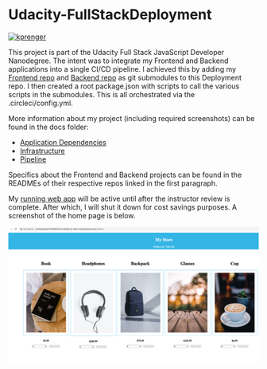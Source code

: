 # Udacity-FullStackDeployment

[![kprenger](https://circleci.com/gh/kprenger/Udacity-FullStackDeployment.svg?style=shield)](https://app.circleci.com/pipelines/github/kprenger/Udacity-FullStackDeployment)

This project is part of the Udacity Full Stack JavaScript Developer Nanodegree. The intent was to integrate my Frontend and Backend applications into a single CI/CD pipeline. I achieved this by adding my [Frontend repo](https://github.com/kprenger/Udacity-MyStore) and [Backend repo](https://github.com/kprenger/Udacity-StorefrontBackend) as git submodules to this Deployment repo. I then created a root package.json with scripts to call the various scripts in the submodules. This is all orchestrated via the .circleci/config.yml.

More information about my project (including required screenshots) can be found in the docs folder:
* [Application Dependencies](docs/ApplicationDependencies.md)
* [Infrastructure](docs/Infrastructure.md)
* [Pipeline](docs/Pipeline.md)

Specifics about the Frontend and Backend projects can be found in the READMEs of their respective repos linked in the first paragraph.

My [running web app](http://kurtawsbucket-20230215.s3-website.us-east-2.amazonaws.com/) will be active until after the instructor review is complete. After which, I will shut it down for cost savings purposes. A screenshot of the home page is below.

![Application Home Page](screenshots/ApplicationHomePage.png)
